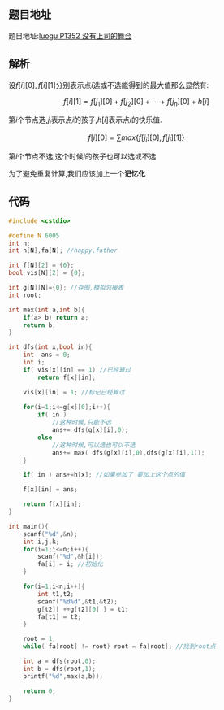 ## 题目地址

题目地址:[luogu P1352 没有上司的舞会](https://www.luogu.org/problemnew/show/P1352)

## 解析

设$f[i][0],f[i][1]$分别表示点$i$选或不选能得到的最大值那么显然有:


$$
f[i][1] = f[j_1][0]+f[j_2][0]+ \cdots + f[j_n][0]  + h[i]
$$

第$i$个节点选,$j_i$表示点$i$的孩子,$h[i]$表示点$i$的快乐值.


$$
f[i][0] = \sum max\{f[j_i][0],f[j_i][1]\}
$$

第$i$个节点不选,这个时候$i$的孩子也可以选或不选

为了避免重复计算,我们应该加上一个**记忆化**


## 代码

```c
#include <cstdio>

#define N 6005
int n;
int h[N],fa[N]; //happy,father

int f[N][2] = {0};
bool vis[N][2] = {0};

int g[N][N]={0}; //存图,模拟邻接表
int root;

int max(int a,int b){
    if(a> b) return a;
    return b;
}

int dfs(int x,bool in){
    int  ans = 0;
    int i;
    if( vis[x][in] == 1) //已经算过
        return f[x][in];

    vis[x][in] = 1; //标记已经算过
    
    for(i=1;i<=g[x][0];i++){
        if( in )
            //这种时候,只能不选
            ans+= dfs(g[x][i],0);
        else
            //这种时候,可以选也可以不选
            ans+= max( dfs(g[x][i],0),dfs(g[x][i],1)); 
    }

    if( in ) ans+=h[x]; //如果参加了 要加上这个点的值

    f[x][in] = ans;

    return f[x][in];
}

int main(){
    scanf("%d",&n);
    int i,j,k;
    for(i=1;i<=n;i++){
        scanf("%d",&h[i]);
        fa[i] = i; //初始化
    }

    for(i=1;i<n;i++){
        int t1,t2;
        scanf("%d%d",&t1,&t2);
        g[t2][ ++g[t2][0] ] = t1;
        fa[t1] = t2;
    }

    root = 1;
    while( fa[root] != root) root = fa[root]; //找到root点

    int a = dfs(root,0);
    int b = dfs(root,1);
    printf("%d",max(a,b));

    return 0;
}
```
